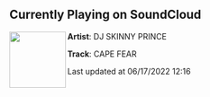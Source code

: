 ## Currently Playing on SoundCloud

[<img align="left" width="100" src="https://i1.sndcdn.com/artworks-2s8ZypiXB7dFA9d1-c7gKYw-t500x500.jpg">](https://soundcloud.com/djskinnyprince/cape-fear)

**Artist**: DJ SKINNY PRINCE 

**Track**: CAPE FEAR

Last updated at 06/17/2022 12:16
